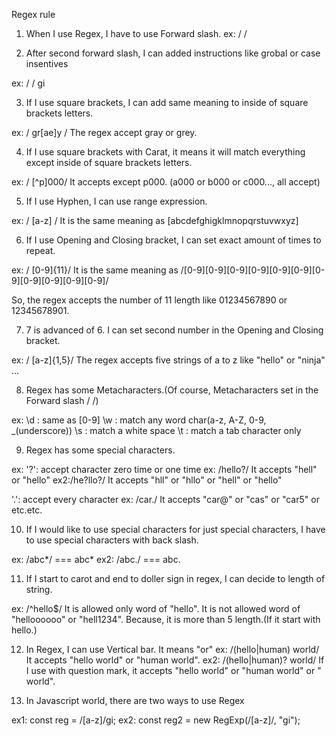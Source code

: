 Regex rule

1. When I use Regex, I have to use Forward slash.
 ex: / <!--something write here--> /  

2. After second forward slash, I can added instructions like grobal or case insentives

ex: / <!--something write here--> / gi

3. If I use square brackets, I can add same meaning to inside of square brackets letters.

ex: / gr[ae]y / 
The regex accept gray or grey.

4. If I use square brackets with Carat, it means it will match everything except inside of square brackets letters.

ex: / [^p]000/
It accepts except p000. 
(a000 or b000 or c000..., all accept)

5. If I use Hyphen, I can use range expression.

ex: / [a-z] /
It is the same meaning as [abcdefghigklmnopqrstuvwxyz]

6. If I use Opening and Closing bracket, I can set exact amount of times to repeat.

ex: / [0-9]{11}/ 
It is the same meaning as 
/[0-9][0-9][0-9][0-9][0-9][0-9][0-9][0-9][0-9][0-9][0-9]/

So, the regex accepts the number of 11 length like 01234567890 or 12345678901.

7. 7 is advanced of 6. 
I can set second number in the Opening and Closing bracket.

ex: / [a-z]{1,5}/ 
The regex accepts five strings of a to z like "hello" or "ninja" ...

8. Regex has some Metacharacters.(Of course, Metacharacters set in the Forward slash 
/ <!--Metacharacters here-->/)

ex:
\d : same as [0-9]
\w : match any word char(a-z, A-Z, 0-9, _(underscore))
\s : match a white space
\t : match a tab character only

9. Regex has some special characters.

ex:
'?': accept character zero time or one time
ex: /hello?/ 
It accepts "hell" or "hello"
ex2:/he?llo?/
It accepts "hll" or "hllo" or "hell" or "hello"

'.': accept every character
ex: /car./
It accepts "car@" or "cas" or "car5" or etc.etc.

10. If I would like to use special characters for just special characters, I have to use special characters with back slash.

ex: /abc\*/ === abc*
ex2: /abc\./ === abc.

11. If I start to carot and end to doller sign in regex, I can decide to length of string.

ex: /^hello$/
It is allowed only word of "hello". It is not allowed word of "helloooooo" or "hell1234". Because, it is more than 5 length.(If it start with hello.)

12. In Regex, I can use Vertical bar. It means "or"
ex: /(hello|human) world/
It accepts "hello world" or "human world".
ex2: /(hello|human)? world/
If I use with question mark, it accepts "hello world" or "human world" or " world".

13. In Javascript world, there are two ways to use Regex

ex1: const reg = /[a-z]/gi;
ex2: const reg2 = new RegExp(/[a-z]/, "gi");